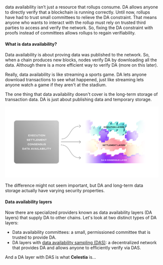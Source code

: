 data availability isn’t just a resource that rollups consume. DA allows anyone to directly verify that a blockchain is running correctly. Until now, rollups have had to trust small committees to relieve the DA constraint. That means anyone who wants to interact with the rollup must rely on trusted third parties to access and verify the network. So, fixing the DA constraint with proofs instead of committees allows rollups to regain verifiability.

#### What is data availability?

Data availability is about proving data was published to the network. So, when a chain produces new blocks, nodes verify DA by downloading all the data. Although there is a more efficient way to verify DA (more on this later).

Really, data availability is like streaming a sports game. DA lets anyone download transactions to see what happened, just like streaming lets anyone watch a game if they aren't at the stadium.

The one thing that data availability doesn't cover is the long-term storage of transaction data. DA is just about publishing data and temporary storage.

![alt text](image-2a.png)

The difference might not seem important, but DA and long-term data storage actually have varying security properties.


#### Data availability layers

Now there are specialized providers known as data availability layers (DA layers) that supply DA to other chains. Let's look at two distinct types of DA layers:

-   Data availability committees: a small, permissioned committee that is trusted to provide DA.
-   DA layers with [data availability sampling (DAS)](https://celestia.org/what-is-celestia/#what-is-data-availability-sampling): a decentralized network that provides DA and allows anyone to efficiently verify via DAS.

And a DA layer with DAS is what **Celestia** is...